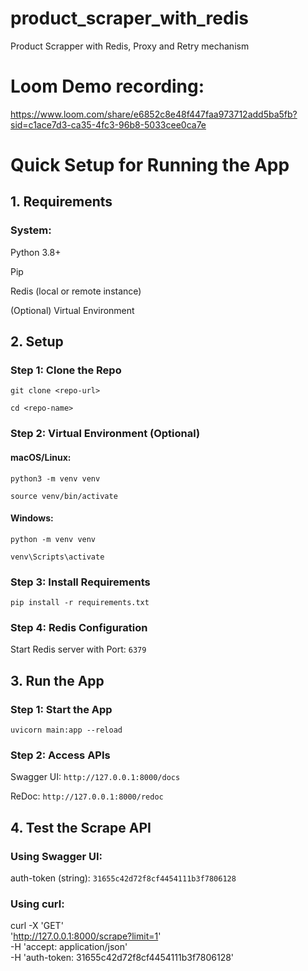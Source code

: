 # product_scraper_with_redis
 Product Scrapper with Redis, Proxy and Retry mechanism

# Loom Demo recording:
https://www.loom.com/share/e6852c8e48f447faa973712add5ba5fb?sid=c1ace7d3-ca35-4fc3-96b8-5033cee0ca7e

# Quick Setup for Running the App
## 1. Requirements
### System:
Python 3.8+

Pip

Redis (local or remote instance)

(Optional) Virtual Environment

## 2. Setup
### Step 1: Clone the Repo
```git clone <repo-url>```

```cd <repo-name>```

### Step 2: Virtual Environment (Optional)
#### macOS/Linux:
```python3 -m venv venv```

```source venv/bin/activate```

#### Windows:
```python -m venv venv```

```venv\Scripts\activate```
### Step 3: Install Requirements
```pip install -r requirements.txt```
### Step 4: Redis Configuration
Start Redis server with Port: ```6379```

## 3. Run the App
### Step 1: Start the App
```uvicorn main:app --reload```

### Step 2: Access APIs
Swagger UI:  ```http://127.0.0.1:8000/docs```

ReDoc:  ```http://127.0.0.1:8000/redoc```

## 4. Test the Scrape API
### Using Swagger UI:

auth-token (string): ```31655c42d72f8cf4454111b3f7806128```

### Using curl:

curl -X 'GET' \
  'http://127.0.0.1:8000/scrape?limit=1' \
  -H 'accept: application/json' \
  -H 'auth-token: 31655c42d72f8cf4454111b3f7806128'



